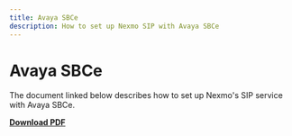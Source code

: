 ```yaml
---
title: Avaya SBCe
description: How to set up Nexmo SIP with Avaya SBCe
---
```


# Avaya SBCe

The document linked below describes how to set up Nexmo's SIP service with Avaya SBCe.

**[Download PDF](/pdf/sip/configuration/nexmo-sip-avayasbce.pdf)**
